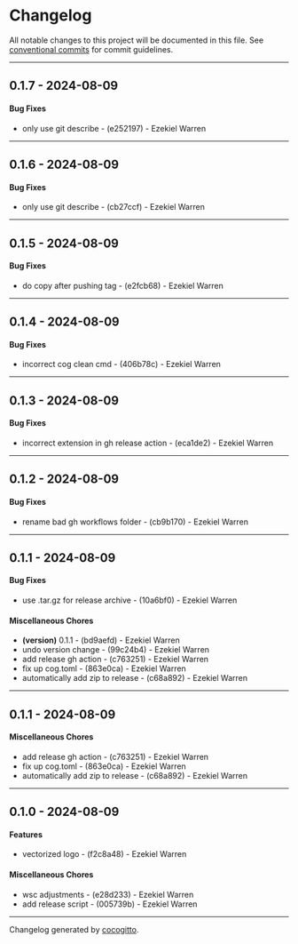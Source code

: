 # Changelog
All notable changes to this project will be documented in this file. See [conventional commits](https://www.conventionalcommits.org/) for commit guidelines.

- - -
## 0.1.7 - 2024-08-09
#### Bug Fixes
- only use git describe - (e252197) - Ezekiel Warren

- - -

## 0.1.6 - 2024-08-09
#### Bug Fixes
- only use git describe - (cb27ccf) - Ezekiel Warren

- - -

## 0.1.5 - 2024-08-09
#### Bug Fixes
- do copy after pushing tag - (e2fcb68) - Ezekiel Warren

- - -

## 0.1.4 - 2024-08-09
#### Bug Fixes
- incorrect cog clean cmd - (406b78c) - Ezekiel Warren

- - -

## 0.1.3 - 2024-08-09
#### Bug Fixes
- incorrect extension in gh release action - (eca1de2) - Ezekiel Warren

- - -

## 0.1.2 - 2024-08-09
#### Bug Fixes
- rename bad gh workflows folder - (cb9b170) - Ezekiel Warren

- - -

## 0.1.1 - 2024-08-09
#### Bug Fixes
- use .tar.gz for release archive - (10a6bf0) - Ezekiel Warren
#### Miscellaneous Chores
- **(version)** 0.1.1 - (bd9aefd) - Ezekiel Warren
- undo version change - (99c24b4) - Ezekiel Warren
- add release gh action - (c763251) - Ezekiel Warren
- fix up cog.toml - (863e0ca) - Ezekiel Warren
- automatically add zip to release - (c68a892) - Ezekiel Warren

- - -

## 0.1.1 - 2024-08-09
#### Miscellaneous Chores
- add release gh action - (c763251) - Ezekiel Warren
- fix up cog.toml - (863e0ca) - Ezekiel Warren
- automatically add zip to release - (c68a892) - Ezekiel Warren

- - -

## 0.1.0 - 2024-08-09
#### Features
- vectorized logo - (f2c8a48) - Ezekiel Warren
#### Miscellaneous Chores
- wsc adjustments - (e28d233) - Ezekiel Warren
- add release script - (005739b) - Ezekiel Warren

- - -

Changelog generated by [cocogitto](https://github.com/cocogitto/cocogitto).